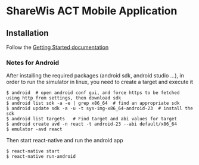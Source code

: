 # ShareWis ACT Mobile Application


## Installation

Follow the [Getting Started documentation](https://facebook.github.io/react-native/docs/getting-started.html)

### Notes for Android

After installing the required packages (android sdk, android studio ...), in
order to run the simulator in linux, you need to create a target and execute it

```
$ android  # open android conf gui, and force https to be fetched using http from settings, then download sdk
$ android list sdk -a -e | grep x86_64  # find an appropriate sdk
$ android update sdk -a -u -t sys-img-x86_64-android-23  # install the sdk
$ android list targets   # Find target and abi values for target
$ android create avd -n react -t android-23 --abi default/x86_64
$ emulator -avd react
```

Then start react-native and run the android app
```
$ react-native start
$ react-native run-android
```
